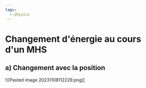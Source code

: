 ```yaml
---
tags:
  - physics
---
```

# Changement d'énergie au cours d'un MHS 
## a) Changement avec la position
![[Pasted image 20231108112229.png]]
